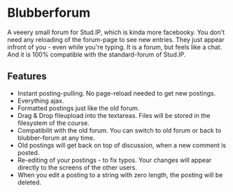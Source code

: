 # Blubberforum

A veeery small forum for Stud.IP, which is kinda more facebooky. 
You don't need any reloading of the forum-page to see new entries. 
They just appear infront of you - even while you're typing. 
It is a forum, but feels like a chat. And it is 100% compatible with the standard-forum of Stud.IP.

## Features

* Instant posting-pulling. No page-reload needed to get new postings.
* Everything ajax.
* Formatted postings just like the old forum.
* Drag & Drop fileupload into the textareas. Files will be stored in the filesystem of the course.
* Compatibilit with the old forum. You can switch to old forum or back to blubber-forum at any time.
* Old postings will get back on top of discussion, when a new comment is posted.
* Re-editing of your postings - to fix typos. Your changes will appear directly to the screens of the other users.
* When you edit a posting to a string with zero length, the posting will be deleted.